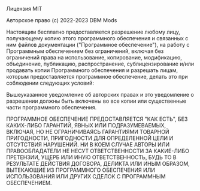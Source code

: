 Лицензия MIT

Авторское право (c) 2022-2023 DBM Mods

Настоящим бесплатно предоставляется разрешение любому лицу, получающему копию этого программного обеспечения и связанных с ним файлов документации ("Программное обеспечение"), на работу с Программным обеспечением без ограничений, включая без ограничений права на использование, копирование, модификацию, объединение, публикацию, распространение, сублицензирование и/или продавать копии Программного обеспечения и разрешать лицам, которым предоставляется программное обеспечение, делать это при соблюдении следующих условий:

Вышеуказанное уведомление об авторских правах и это уведомление о разрешении должны быть включены во все копии или существенные части программного обеспечения.

ПРОГРАММНОЕ ОБЕСПЕЧЕНИЕ ПРЕДОСТАВЛЯЕТСЯ "КАК ЕСТЬ", БЕЗ КАКИХ-ЛИБО ГАРАНТИЙ, ЯВНЫХ ИЛИ ПОДРАЗУМЕВАЕМЫХ, ВКЛЮЧАЯ, НО НЕ ОГРАНИЧИВАЯСЬ ГАРАНТИЯМИ ТОВАРНОЙ ПРИГОДНОСТИ, ПРИГОДНОСТИ ДЛЯ ОПРЕДЕЛЕННОЙ ЦЕЛИ И ОТСУТСТВИЯ НАРУШЕНИЙ. НИ В КОЕМ СЛУЧАЕ АВТОРЫ ИЛИ ПРАВООБЛАДАТЕЛИ НЕ НЕСУТ ОТВЕТСТВЕННОСТИ ЗА КАКИЕ-ЛИБО ПРЕТЕНЗИИ, УЩЕРБ ИЛИ ИНУЮ ОТВЕТСТВЕННОСТЬ, БУДЬ ТО В РЕЗУЛЬТАТЕ ДЕЙСТВИЯ ДОГОВОРА, ДЕЛИКТА ИЛИ ИНЫМ ОБРАЗОМ, ВЫТЕКАЮЩИЕ ИЗ ПРОГРАММНОГО ОБЕСПЕЧЕНИЯ ИЛИ ИСПОЛЬЗОВАНИЯ ИЛИ ДРУГИХ СДЕЛОК С ПРОГРАММНЫМ ОБЕСПЕЧЕНИЕМ.
